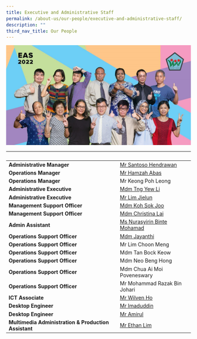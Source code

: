```yaml
---
title: Executive and Administrative Staff
permalink: /about-us/our-people/executive-and-administrative-staff/
description: ""
third_nav_title: Our People
---
```

![Executive and Administrative Staff](/images/EAS.jpeg)

|&nbsp;|&nbsp;|
|-------------------------------------------------|----------------------------|
|**Administrative Manager**|<a href="mailto:Santoso_HENDRAWAN@moe.edu.sg">Mr Santoso Hendrawan</a>|
|**Operations Manager**|<a href="mailto:hamzah_abas@moe.edu.sg">Mr Hamzah Abas</a>|
|**Operations Manager**|Mr Keong Poh Leong|
|**Administrative Executive**|<a href="mailto:tng_yew_li@moe.edu.sg">Mdm Tng Yew Li</a>|
|**Administrative Executive**|<a href="mailto:lim_jielun@moe.edu.sg">Mr Lim Jielun</a>|
|**Management Support Officer**|<a href="mailto:koh_sok_joo@moe.edu.sg">Mdm Koh Sok Joo</a>|
|**Management Support Officer**|<a href="mailto:lai_siew_lan_christina@moe.edu.sg">Mdm Christina Lai</a>|
|**Admin Assistant**|<a href="mailto:nurasyirin_mohamad@moe.edu.sg">Ms Nurasyirin Binte Mohamad</a>|
|**Operations Support Officer**|<a href="mailto:jayanthi_jegannan@moe.edu.sg">Mdm Jayanthi</a>|
|**Operations Support Officer**|Mr Lim Choon Meng|
|**Operations Support Officer**|Mdm Tan Bock Keow|
|**Operations Support Officer**|Mdm Neo Beng Hong|
|**Operations Support Officer**|Mdm Chua Ai Moi Poveneswary|
|**Operations Support Officer**|Mr Mohammad Razak Bin Johari|
|**ICT Associate**|<a href="mailto:ho_wilven@moe.edu.sg">Mr Wilven Ho</a>|
|**Desktop Engineer**|<a href="mailto:Imaduddin.bin.noordin@ncs.com.sg">Mr Imaduddin</a>|
|**Desktop Engineer**|<a href="mailto:amirulhakim.ahmadhassanayoppan@ncs.com.sg">Mr Amirul</a>|
|**Multimedia Administration &amp; Production Assistant**|<a href="mailto:ethan_lim_chee_yang@moe.edu.sg">Mr Ethan Lim</a>|